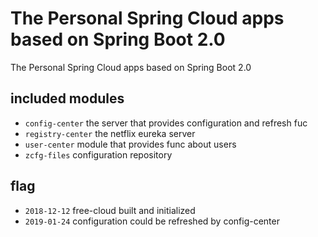 # The Personal Spring Cloud apps based on Spring Boot 2.0

The Personal Spring Cloud apps based on Spring Boot 2.0

## included modules
* `config-center` the server that provides configuration and refresh fuc
* `registry-center` the netflix eureka server
* `user-center` module that provides func about users
* `zcfg-files` configuration repository


## flag

* `2018-12-12` free-cloud built and initialized
* `2019-01-24` configuration could be refreshed by config-center
  